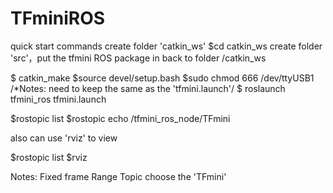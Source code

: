 # TFminiROS

quick start commands
create folder 'catkin_ws'
$cd catkin_ws
create folder  'src'，put the tfmini ROS package in
back to folder /catkin_ws 

$ catkin_make
$source devel/setup.bash 
$sudo chmod 666 /dev/ttyUSB1  /*Notes: need to keep the same as the 'tfmini.launch'/
$ roslaunch tfmini_ros tfmini.launch

$rostopic list 
$rostopic echo /tfmini_ros_node/TFmini


 

also can use 'rviz' to view 

$rostopic list 
$rviz


Notes: 
Fixed frame 
Range Topic
choose the 'TFmini'

